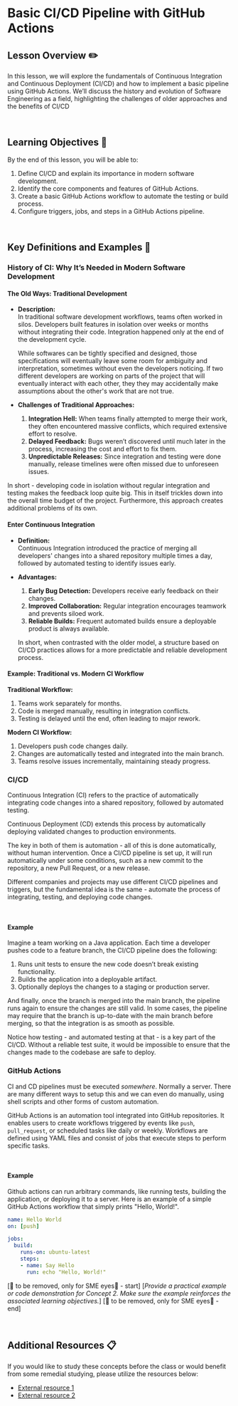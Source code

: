 # Basic CI/CD Pipeline with GitHub Actions

## Lesson Overview :pencil2:

In this lesson, we will explore the fundamentals of Continuous Integration and
Continuous Deployment (CI/CD) and how to implement a basic pipeline using
GitHub Actions.
We’ll discuss the history and evolution of Software Engineering as a field,
highlighting the challenges of older approaches and the benefits of CI/CD

<br>  <!-- don't remove -->

## Learning Objectives :notebook:

By the end of this lesson, you will be able to:

1. Define CI/CD and explain its importance in modern software development.
1. Identify the core components and features of GitHub Actions.
1. Create a basic GitHub Actions workflow to automate the testing or build process.
1. Configure triggers, jobs, and steps in a GitHub Actions pipeline.

<br>

## Key Definitions and Examples :key:

### History of CI: Why It’s Needed in Modern Software Development

#### The Old Ways: Traditional Development  
- **Description:**  
  In traditional software development workflows, teams often worked in silos.
  Developers built features in isolation over weeks or months without integrating
  their code. Integration happened only at the end of the development cycle.

  While softwares can be tightly specified and designed, those specifications
  will eventually leave some room for ambiguity and interpretation, sometimes
  without even the developers noticing. If two different developers are working
  on parts of the project that will eventually interact with each other, they
  they may accidentally make assumptions about the other's work that are not
  true.

- **Challenges of Traditional Approaches:**  
  1. **Integration Hell:** When teams finally attempted to merge their work,
    they often encountered massive conflicts, which required extensive effort to resolve.  
  2. **Delayed Feedback:** Bugs weren’t discovered until much later in the process,
    increasing the cost and effort to fix them.  
  3. **Unpredictable Releases:** Since integration and testing were done manually,
    release timelines were often missed due to unforeseen issues.  

In short - developing code in isolation without regular integration and testing
makes the feedback loop quite big. This in itself trickles down into the overall
time budget of the project. Furthermore, this approach creates additional
problems of its own.

#### Enter Continuous Integration  
- **Definition:**  
  Continuous Integration introduced the practice of merging all developers'
  changes into a shared repository multiple times a day,
  followed by automated testing to identify issues early.  

- **Advantages:**  
  1. **Early Bug Detection:** Developers receive early feedback on their changes.  
  2. **Improved Collaboration:** Regular integration encourages teamwork and prevents siloed work.  
  3. **Reliable Builds:** Frequent automated builds ensure a deployable product is always available.

  In short, when contrasted with the older model, a structure based on CI/CD
  practices allows for a more predictable and reliable development process.

#### Example: Traditional vs. Modern CI Workflow  
**Traditional Workflow:**  
1. Teams work separately for months.  
2. Code is merged manually, resulting in integration conflicts.  
3. Testing is delayed until the end, often leading to major rework.  

**Modern CI Workflow:**  
1. Developers push code changes daily.  
2. Changes are automatically tested and integrated into the main branch.  
3. Teams resolve issues incrementally, maintaining steady progress.  

### CI/CD

Continuous Integration (CI) refers to the practice of automatically integrating
code changes into a shared repository, followed by automated testing.

Continuous Deployment (CD) extends this process by automatically deploying
validated changes to production environments.

The key in both of them is automation - all of this is done automatically, without
human intervention. Once a CI/CD pipeline is set up, it will run automatically
under some conditions, such as a new commit to the repository, a new Pull Request,
or a new release.

Different companies and projects may use different CI/CD pipelines and triggers,
but the fundamental idea is the same - automate the process of integrating, testing,
and deploying code changes.

<br>  <!-- don't remove -->

#### Example

Imagine a team working on a Java application. Each time a developer pushes code
to a feature branch, the CI/CD pipeline does the following:

1. Runs unit tests to ensure the new code doesn’t break existing functionality.  
2. Builds the application into a deployable artifact.  
3. Optionally deploys the changes to a staging or production server.

And finally, once the branch is merged into the main branch, the pipeline runs
again to ensure the changes are still valid. In some cases, the pipeline may
require that the branch is up-to-date with the main branch before merging,
so that the integration is as smooth as possible.

Notice how testing - and automated testing at that - is a key part of the CI/CD.
Without a reliable test suite, it would be impossible to ensure that the changes
made to the codebase are safe to deploy.

### GitHub Actions

CI and CD pipelines must be executed _somewhere_. Normally a server. There are
many different ways to setup this and we can even do manually, using shell scripts
and other forms of custom automation.

GitHub Actions is an automation tool integrated into GitHub repositories.
It enables users to create workflows triggered by events like `push`, `pull_request`,
or scheduled tasks like daily or weekly.
Workflows are defined using YAML files and consist of jobs
that execute steps to perform specific tasks.  

<br>  <!-- don't remove -->

#### Example

Github actions can run arbitrary commands, like running tests, building the
application, or deploying it to a server. Here is an example of a simple
GitHub Actions workflow that simply prints "Hello, World!".

```yaml
name: Hello World
on: [push]

jobs:
  build:
    runs-on: ubuntu-latest
    steps:
    - name: Say Hello
      run: echo "Hello, World!"
```

[🚨 to be removed, only for SME eyes🚨 - start]
[*Provide a practical example or code demonstration for Concept 2. Make sure the example reinforces the associated learning objectives.*]
[🚨 to be removed, only for SME eyes🚨 - end]

<br>  <!-- don't remove -->

<!-- Continue adding concepts and examples as needed -->

## Additional Resources :clipboard: 

If you would like to study these concepts before the class or would benefit from some remedial studying, please utilize the resources below:

- [External resource 1](link-to-external-resource-1)
- [External resource 2](link-to-external-resource-2)
